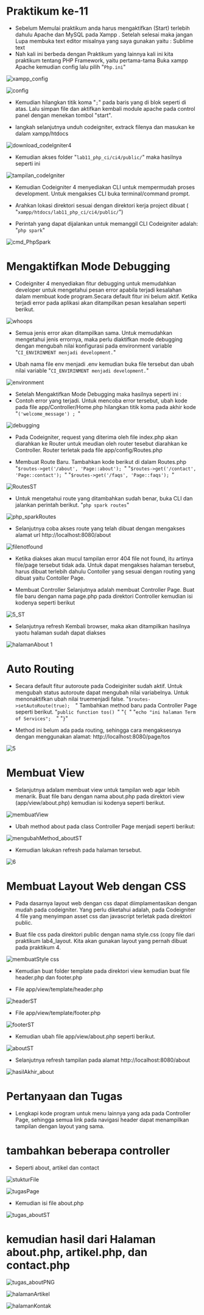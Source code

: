 # Praktikum ke-11

* Sebelum Memulai praktikum anda harus mengaktifkan (Start) terlebih dahulu Apache dan MySQL pada Xampp . Setelah selesai maka jangan Lupa membuka text editor misalnya yang saya gunakan yaitu : Sublime text
* Nah kali ini berbeda dengan Praktikum yang lainnya kali ini kita praktikum tentang PHP Framework, yaitu pertama-tama Buka
xampp Apache kemudian config lalu pilih "`Php.ini`"

![xampp_config](https://user-images.githubusercontent.com/56245855/122659605-fd088300-d1a3-11eb-9c27-b3650012ca42.PNG)


![config](https://user-images.githubusercontent.com/56245855/122659701-af404a80-d1a4-11eb-8cf0-285ea201b88c.PNG)

* Kemudian hilangkan titik koma "`;`" pada baris yang di blok seperti di atas. Lalu simpan file dan aktifkan kembali module apache pada control panel dengan menekan tombol "start".

* langkah selanjutnya unduh codeigniter, extrack filenya dan masukan ke dalam xampp/htdocs

![download_codelgniter4](https://user-images.githubusercontent.com/56245855/122659756-2d045600-d1a5-11eb-94c7-db40f1ce206f.PNG)


* Kemudian akses folder  "`lab11_php_ci/ci4/public/`" maka hasilnya seperti ini


![tampilan_codelgniter](https://user-images.githubusercontent.com/56245855/122659810-c6cc0300-d1a5-11eb-8e98-1581090a2a40.PNG)


* Kemudian Codeigniter 4 menyediakan CLI untuk mempermudah proses development. Untuk 
mengakses CLI buka terminal/command prompt.

* Arahkan lokasi direktori sesuai dengan direktori kerja project dibuat ( "`xampp/htdocs/lab11_php_ci/ci4/public/`")

* Perintah yang dapat dijalankan untuk memanggil CLI Codeigniter adalah: "`php spark`"


![cmd_PhpSpark](https://user-images.githubusercontent.com/56245855/122659873-583b7500-d1a6-11eb-94de-6c154ff79a54.PNG)


# Mengaktifkan Mode Debugging

* Codeigniter 4 menyediakan fitur debugging untuk memudahkan developer untuk mengetahui pesan error apabila terjadi kesalahan dalam membuat kode program.Secara default fitur ini belum aktif. Ketika terjadi error pada aplikasi akan ditampilkan 
pesan kesalahan seperti berikut.


![whoops](https://user-images.githubusercontent.com/56245855/122659914-c718ce00-d1a6-11eb-9714-8eb938254e49.PNG)


* Semua jenis error akan ditampilkan sama. Untuk memudahkan mengetahui jenis errornya, maka perlu diaktifkan mode debugging dengan mengubah nilai konfigurasi pada environment variable "`CI_ENVIRINMENT menjadi development.`"


* Ubah nama file env menjadi .env kemudian buka file tersebut dan ubah nilai variable "`CI_ENVIRINMENT menjadi development.`"


![environment](https://user-images.githubusercontent.com/56245855/122659944-1a8b1c00-d1a7-11eb-8146-f7c95d719d27.PNG)


* Setelah Mengaktifkan Mode Debugging maka hasilnya seperti ini : 
* Contoh error yang terjadi. Untuk mencoba error tersebut, ubah kode pada file 
app/Controller/Home.php hilangkan titik koma pada akhir kode "`('welcome_message') ; `"


![debugging](https://user-images.githubusercontent.com/56245855/122659994-91281980-d1a7-11eb-8126-9ee48e7d19b8.PNG)


* Pada Codeigniter, request yang diterima oleh file index.php akan diarahkan ke Router untuk meudian oleh router tesebut diarahkan ke Controller. Router terletak pada file app/config/Routes.php

* Membuat Route Baru.
Tambahkan kode berikut di dalam Routes.php
"`$routes->get('/about', 'Page::about'); `"
"`$routes->get('/contact', 'Page::contact'); `"
"`$routes->get('/faqs', 'Page::faqs'); `"

![RoutesST](https://user-images.githubusercontent.com/56245855/122660088-7c985100-d1a8-11eb-8828-dbc789e2475e.PNG)


* Untuk mengetahui route yang ditambahkan sudah benar, buka CLI dan jalankan 
perintah berikut. "`php spark routes`"


![php_sparkRoutes](https://user-images.githubusercontent.com/56245855/122660148-2677dd80-d1a9-11eb-844a-d6b9f95a7277.PNG)


* Selanjutnya coba akses route yang telah dibuat dengan mengakses alamat url 
http://localhost:8080/about


![filenotfound](https://user-images.githubusercontent.com/56245855/122660157-41e2e880-d1a9-11eb-8e98-8b803a3da5ae.PNG)


* Ketika diakses akan mucul tampilan error 404 file not found, itu artinya file/page tersebut tidak ada. Untuk dapat mengakses halaman tersebut, harus dibuat terlebih dahulu Contoller yang sesuai dengan routing yang dibuat yaitu Contoller Page.

* Membuat Controller
Selanjutnya adalah membuat Controller Page. Buat file baru dengan nama page.php 
pada direktori Controller kemudian isi kodenya seperti berikut


![5_ST](https://user-images.githubusercontent.com/56245855/122660219-01d03580-d1aa-11eb-91ff-be8525f83ad4.PNG)


* Selanjutnya refresh Kembali browser, maka akan ditampilkan hasilnya yaotu halaman 
sudah dapat diakses


![halamanAbout 1](https://user-images.githubusercontent.com/56245855/122660242-2d532000-d1aa-11eb-96bc-0c04aff613e1.PNG)



# Auto Routing
* Secara default fitur autoroute pada Codeiginiter sudah aktif. Untuk mengubah status autoroute dapat mengubah nilai variabelnya. Untuk menonaktifkan ubah nilai truemenjadi false.
 "`$routes->setAutoRoute(true);  `"
Tambahkan method baru pada Controller Page seperti berikut.
 "`public function tos() `"
 "`{ `"
  "`echo "ini halaman Term of Services";  `"
 "`}`"

* Method ini belum ada pada routing, sehingga cara mengaksesnya dengan menggunakan 
alamat: http://localhost:8080/page/tos


![5](https://user-images.githubusercontent.com/56245855/122660244-36dc8800-d1aa-11eb-85ef-a2db0634594a.PNG)



# Membuat View
* Selanjutnya adalam membuat view untuk tampilan web agar lebih menarik. Buat file baru dengan nama about.php pada direktori view (app/view/about.php) kemudian isi 
kodenya seperti berikut.


![membuatView](https://user-images.githubusercontent.com/56245855/122660263-5ffd1880-d1aa-11eb-997f-265e99ee40e8.PNG)


* Ubah method about pada class Controller Page menjadi seperti berikut:


![mengubahMethod_aboutST](https://user-images.githubusercontent.com/56245855/122660308-a94d6800-d1aa-11eb-833b-54b665d1f8e1.PNG)


* Kemudian lakukan refresh pada halaman tersebut.


![6](https://user-images.githubusercontent.com/56245855/122660323-cd10ae00-d1aa-11eb-931a-9689f98605a7.PNG)



# Membuat Layout Web dengan CSS

* Pada dasarnya layout web dengan css dapat diimplamentasikan dengan mudah pada codeigniter. Yang perlu diketahui adalah, pada Codeigniter 4 file yang menyimpan asset css dan javascript terletak pada direktori public. 

* Buat file css pada direktori public dengan nama style.css (copy file dari praktikum 
lab4_layout. Kita akan gunakan layout yang pernah dibuat pada praktikum 4.


![membuatStyle css](https://user-images.githubusercontent.com/56245855/122660380-47413280-d1ab-11eb-9a3a-624c20471ace.PNG)


* Kemudian buat folder template pada direktori view kemudian buat file header.php dan footer.php

* File app/view/template/header.php


![headerST](https://user-images.githubusercontent.com/56245855/122660425-a010cb00-d1ab-11eb-93a8-774f4869183e.PNG)


* File app/view/template/footer.php


![footerST](https://user-images.githubusercontent.com/56245855/122660437-c0d92080-d1ab-11eb-8acf-9b20e8842ffb.PNG)


* Kemudian ubah file app/view/about.php seperti berikut.


![aboutST](https://user-images.githubusercontent.com/56245855/122660440-d3535a00-d1ab-11eb-8ee6-719a0c9bc2ab.PNG)



* Selanjutnya refresh tampilan pada alamat http://localhost:8080/about


![hasilAkhir_about](https://user-images.githubusercontent.com/56245855/122660459-f0882880-d1ab-11eb-9b28-328135270696.PNG)



# Pertanyaan dan Tugas

* Lengkapi kode program untuk menu lainnya yang ada pada Controller Page, sehingga semua link pada navigasi header dapat menampilkan tampilan dengan layout yang sama.


# tambahkan beberapa controller


* Seperti about, artikel dan contact


![stukturFile](https://user-images.githubusercontent.com/56245855/122660616-13ffa300-d1ad-11eb-8750-56f6e8de10e4.PNG)



![tugasPage](https://user-images.githubusercontent.com/56245855/122660553-950a6a80-d1ac-11eb-8638-f18cc48d53c8.PNG)



* Kemudian isi file about.php


![tugas_aboutST](https://user-images.githubusercontent.com/56245855/122660589-d3a02500-d1ac-11eb-855b-a97235944807.PNG)



# kemudian hasil dari Halaman about.php, artikel.php, dan contact.php


![tugas_aboutPNG](https://user-images.githubusercontent.com/56245855/122660677-53c68a80-d1ad-11eb-89da-1a1360181924.PNG)


![halamanArtikel](https://user-images.githubusercontent.com/56245855/122660697-6640c400-d1ad-11eb-96f4-cafcf6cac32e.PNG)


![halamanKontak](https://user-images.githubusercontent.com/56245855/122660706-79539400-d1ad-11eb-933c-b8b586d2313f.PNG)





